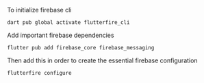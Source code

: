 To initialize firebase cli
```
dart pub global activate flutterfire_cli
```

Add important firebase dependencies
```
flutter pub add firebase_core firebase_messaging
```

Then add this in order to create the essential firebase configuration
```
flutterfire configure
```
